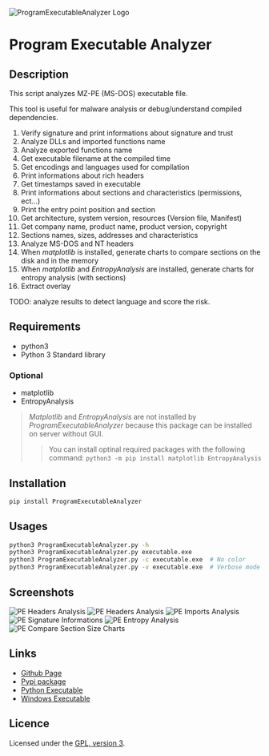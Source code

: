 ![ProgramExecutableAnalyzer Logo](https://mauricelambert.github.io/info/python/security/ProgramExecutableAnalyzer_small.png "ProgramExecutableAnalyzer logo")

# Program Executable Analyzer

## Description

This script analyzes MZ-PE (MS-DOS) executable file.

This tool is useful for malware analysis or debug/understand compiled dependencies.

 1. Verify signature and print informations about signature and trust
 2. Analyze DLLs and imported functions name
 3. Analyze exported functions name
 4. Get executable filename at the compiled time
 6. Get encodings and languages used for compilation
 7. Print informations about rich headers
 8. Get timestamps saved in executable
 9. Print informations about sections and characteristics (permissions, ect...)
 10. Print the entry point position and section
 11. Get architecture, system version, resources (Version file, Manifest)
 12. Get company name, product name, product version, copyright
 13. Sections names, sizes, addresses and characteristics
 14. Analyze MS-DOS and NT headers
 15. When *matplotlib* is installed, generate charts to compare sections on the disk and in the memory
 16. When *matplotlib* and *EntropyAnalysis* are installed, generate charts for entropy analysis (with sections)
 17. Extract overlay

TODO: analyze results to detect language and score the risk.

## Requirements

 - python3
 - Python 3 Standard library

### Optional

 - matplotlib
 - EntropyAnalysis

> *Matplotlib* and *EntropyAnalysis* are not installed by *ProgramExecutableAnalyzer* because this package can be installed on server without GUI.
>> You can install optinal required packages with the following command: `python3 -m pip install matplotlib EntropyAnalysis`

## Installation

```bash
pip install ProgramExecutableAnalyzer
```

## Usages

```bash
python3 ProgramExecutableAnalyzer.py -h
python3 ProgramExecutableAnalyzer.py executable.exe
python3 ProgramExecutableAnalyzer.py -c executable.exe  # No color
python3 ProgramExecutableAnalyzer.py -v executable.exe  # Verbose mode
```

## Screenshots

![PE Headers Analysis](https://mauricelambert.github.io/info/python/security/PEheaders.png "PE Headers Analysis")
![PE Headers Analysis](https://mauricelambert.github.io/info/python/security/PEversion.png "PE Version Analysis")
![PE Imports Analysis](https://mauricelambert.github.io/info/python/security/PEimports.png "PE Imports Analysis")
![PE Signature Informations](https://mauricelambert.github.io/info/python/security/Signature.png "PE Signature Informations")
![PE Entropy Analysis](https://mauricelambert.github.io/info/python/security/PEEntropyAnalysis.png "PE Entropy Analysis")
![PE Compare Section Size Charts](https://mauricelambert.github.io/info/python/security/CompareSectionsSizes.png "PE Compare Section Size Charts")

## Links

 - [Github Page](https://github.com/mauricelambert/ProgramExecutableAnalyzer/)
 - [Pypi package](https://pypi.org/project/ProgramExecutableAnalyzer/)
 - [Python Executable](https://mauricelambert.github.io/info/python/security/ProgramExecutableAnalyzer.pyz)
 - [Windows Executable](https://mauricelambert.github.io/info/python/security/ProgramExecutableAnalyzer.exe)

## Licence

Licensed under the [GPL, version 3](https://www.gnu.org/licenses/).
